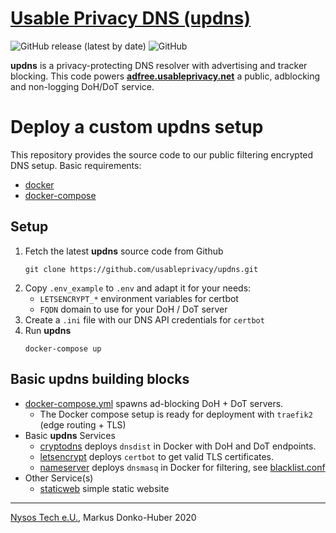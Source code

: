 # [Usable Privacy DNS (updns)](https://docs.usableprivacy.com/updns)
![GitHub release (latest by date)](https://img.shields.io/github/v/release/usableprivacy/updns)
![GitHub](https://img.shields.io/github/license/usableprivacy/updns)

**updns** is a privacy-protecting DNS resolver with advertising and tracker blocking.
This code powers **[adfree.usableprivacy.net](https://docs.usableprivacy.com/updns)** a public, adblocking 
and non-logging DoH/DoT service.

# Deploy a custom updns setup
This repository provides the source code to our public filtering encrypted DNS setup.
Basic requirements:
* [docker](https://github.com/docker/docker-ce)
* [docker-compose](https://github.com/docker/compose)
## Setup
1) Fetch the latest **updns** source code from Github
    ```
    git clone https://github.com/usableprivacy/updns.git
    ```
2) Copy `.env_example` to `.env` and adapt it for your needs:
    * `LETSENCRYPT_*` environment variables for certbot
    * `FQDN` domain to use for your DoH / DoT server
3) Create a `.ini` file with our DNS API credentials for `certbot`
4) Run **updns**
   ```
   docker-compose up
   ```

## Basic updns building blocks
* [docker-compose.yml](docker-compose.yml) spawns ad-blocking DoH + DoT servers.
   * The Docker compose setup is ready for deployment with `traefik2` (edge routing + TLS)
* Basic **updns** Services
   * [cryptodns](cryptodns) deploys `dnsdist` in Docker with DoH and DoT endpoints.
   * [letsencrypt](letsencrypt) deploys `certbot` to get valid TLS certificates.
   * [nameserver](nameserver) deploys `dnsmasq` in Docker for filtering, see [blacklist.conf](nameserver/conf/blacklist.conf)
 * Other Service(s)
    * [staticweb](staticweb) simple static website
---
[Nysos Tech e.U.](https://nysos.net), Markus Donko-Huber 2020
